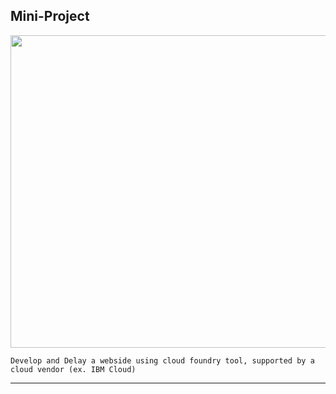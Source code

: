 ## Mini-Project
<img src="https://img-a.udemycdn.com/course/750x422/924806_1d70_2.jpg" width="1500" height="500" alt=""> 

    Develop and Delay a webside using cloud foundry tool, supported by a cloud vendor (ex. IBM Cloud)
---
